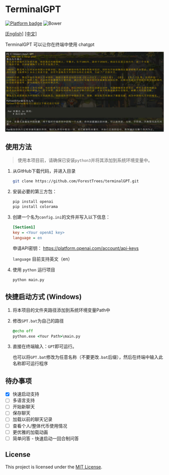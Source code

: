 # TerminalGPT

[![Platform badge](https://img.shields.io/badge/Platform-Win%2FLinux%2FMac-blue)]()  ![Bower](https://img.shields.io/bower/l/mi)

[[English]](https://github.com/ForestTrees/TerminalGPT) [[中文]](https://github.com/ForestTrees/TerminalGPT/blob/main/README-CN.md) 

TerminalGPT 可以让你在终端中使用 chatgpt

![image-20230406001303882](./README/20230406004747.png)

## 使用方法

> 使用本项目前，请确保已安装`python3`并将其添加到系统环境变量中。

1. 从GitHub下载代码，并进入目录

   ```bash
   git clone https://github.com/ForestTrees/terminalGPT.git
   ```

2. 安装必要的第三方包：

   ```bash
   pip install openai
   pip install colorama
   ```

3. 创建一个名为`config.ini`的文件并写入以下信息：

   ```ini
   [Section1]
   key = <Your openAI key>
   language = en
   ```

   申请API密钥： https://platform.openai.com/account/api-keys 

   `language` 目前支持英文（en）

4. 使用 `python` 运行项目

   ```bash
   python main.py
   ```

## 快捷启动方式 (Windows)

1. 将本项目的文件夹路径添加到系统环境变量Path中

2. 修改`GPT.bat`为自己的路径

   ```bat
   @echo off
   python.exe <Your Path>\main.py
   ```

3. 直接在终端输入：`GPT`即可运行。

   也可以将`GPT.bat`修改为任意名称（不要更改`.bat`后缀），然后在终端中输入此名称即可运行程序

## 待办事项

- [x] 快速启动支持
- [ ] 多语言支持
- [ ] 开始新聊天
- [ ] 保存聊天
- [ ] 加载以前的聊天记录
- [ ] 查看个人/整体代币使用情况
- [ ] 更优雅的加载动画
- [ ] 简单问答 - 快速启动一回合制问答

## License

This project is licensed under the [MIT License](https://github.com/ForestTrees/terminalGPT/blob/main/LICENSE).
